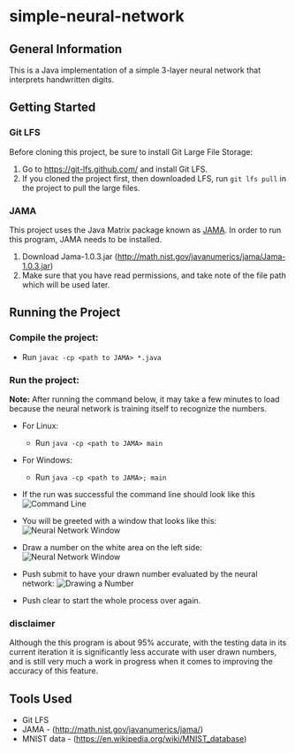 # simple-neural-network
## General Information
This is a Java implementation of a simple 3-layer neural network that interprets handwritten digits.

## Getting Started

### Git LFS
Before cloning this project, be sure to install Git Large File Storage:

1. Go to https://git-lfs.github.com/ and install Git LFS.
2. If you cloned the project first, then downloaded LFS, run `git lfs pull` in the project to pull the large files.

### JAMA
This project uses the Java Matrix package known as [JAMA](http://math.nist.gov/javanumerics/jama/). In order to run this program, JAMA needs to be installed.

1. Download Jama-1.0.3.jar (http://math.nist.gov/javanumerics/jama/Jama-1.0.3.jar)
2. Make sure that you have read permissions, and take note of the file path which will be used later.

## Running the Project

### Compile the project:
* Run `javac -cp <path to JAMA> *.java`

### Run the project:
**Note:** After running the command below, it may take a few minutes to load because the neural network is training itself to recognize the numbers.

* For Linux:
  * Run `java -cp <path to JAMA> main`

* For Windows:
  * Run `java -cp <path to JAMA>; main` 
  
* If the run was successful the command line should look like this
 ![Command Line](https://i.imgur.com/XYF59wG.png)
 
* You will be greeted with a window that looks like this:
 ![Neural Network Window](https://i.imgur.com/KazJP0x.png)

* Draw a number on the white area on the left side:
 ![Neural Network Window](https://i.imgur.com/40bkxlg.png)
 
* Push submit to have your drawn number evaluated by the neural network:
 ![Drawing a Number](https://i.imgur.com/5Yob7Fg.png)

* Push clear to start the whole process over again.

### disclaimer
Although the this program is about 95% accurate, with the testing data in its current iteration it is significantly less accurate with user drawn numbers, and is still very much a work in progress when it comes to improving the accuracy of this feature.

## Tools Used
* Git LFS
* JAMA - (http://math.nist.gov/javanumerics/jama/)
* MNIST data - (https://en.wikipedia.org/wiki/MNIST_database)

